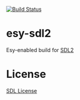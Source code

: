 [![Build Status](https://dev.azure.com/revery-ui/revery/_apis/build/status/revery-ui.esy-sdl2?branchName=master)](https://dev.azure.com/revery-ui/revery/_build/latest?definitionId=12&branchName=master)

# esy-sdl2
Esy-enabled build for [SDL2](https://www.libsdl.org/)

# License

[SDL License](./LICENSE)
